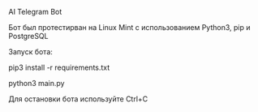 AI Telegram Bot

Бот был протестирван на Linux Mint с использованием Python3, pip и PostgreSQL

Запуск бота:

pip3 install -r requirements.txt

python3 main.py

Для остановки бота используйте Ctrl+C

